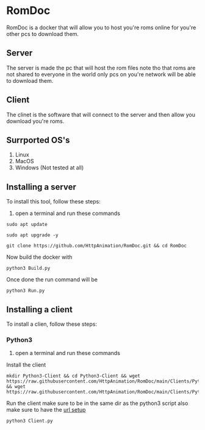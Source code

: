 # RomDoc
RomDoc is a docker that will allow you to host you're roms online for you're other pcs to download them.

## Server
The server is made the pc that will host the rom files note tho that roms are not shared to everyone in the world only pcs on you're network will be able to download them.

## Client
The clinet is the software that will connect to the server and then allow you download you're roms.

## Surrported OS's
1) Linux 
2) MacOS
3) Windows (Not tested at all)

## Installing a server
To install this tool, follow these steps:
1) open a terminal and run these commands
```
sudo apt update
```

```
sudo apt upgrade -y
```

```
git clone https://github.com/HttpAnimation/RomDoc.git && cd RomDoc
```

Now build the docker with

```
python3 Build.py
```

Once done the run command will be

```
python3 Run.py
```

## Installing a client
To install a clien, follow these steps:

### Python3
1) open a terminal and run these commands

Install the client
```
mkdir Python3-Client && cd Python3-Client && wget https://raw.githubusercontent.com/HttpAnimation/RomDoc/main/Clients/Python3/URL.ini && wget https://raw.githubusercontent.com/HttpAnimation/RomDoc/main/Clients/Python3/Client.py 
```
Run the client make sure to be in the same dir as the python3 script also make sure to have the [url setup](/Clients/Python3/README.md)
```
python3 Client.py
```